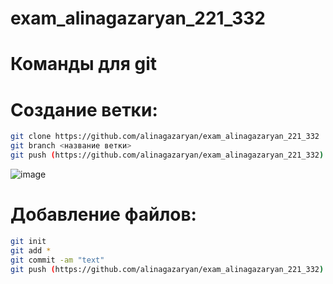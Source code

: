 # exam_alinagazaryan_221_332

# Команды для git 
# Создание ветки:
```sh
git clone https://github.com/alinagazaryan/exam_alinagazaryan_221_332
git branch <название ветки>
git push (https://github.com/alinagazaryan/exam_alinagazaryan_221_332) <название ветки>
```
![image](https://github.com/alinagazaryan/exam_alinagazaryan_221_332/assets/113593230/40e7b2e2-d649-415f-aa1f-732c13381e20)


# Добавление файлов: 
```sh
git init
git add *
git commit -am "text" 
git push (https://github.com/alinagazaryan/exam_alinagazaryan_221_332) <название ветки>
```

